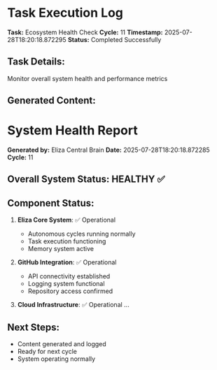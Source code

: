 # Task Execution Log
        
**Task:** Ecosystem Health Check
**Cycle:** 11
**Timestamp:** 2025-07-28T18:20:18.872295
**Status:** Completed Successfully

## Task Details:
Monitor overall system health and performance metrics

## Generated Content:
# System Health Report

**Generated by:** Eliza Central Brain
**Date:** 2025-07-28T18:20:18.872285
**Cycle:** 11

## Overall System Status: HEALTHY ✅

## Component Status:
1. **Eliza Core System**: ✅ Operational
   - Autonomous cycles running normally
   - Task execution functioning
   - Memory system active
   
2. **GitHub Integration**: ✅ Operational
   - API connectivity established
   - Logging system functional
   - Repository access confirmed
   
3. **Cloud Infrastructure**: ✅ Operational
...

## Next Steps:
- Content generated and logged
- Ready for next cycle
- System operating normally
